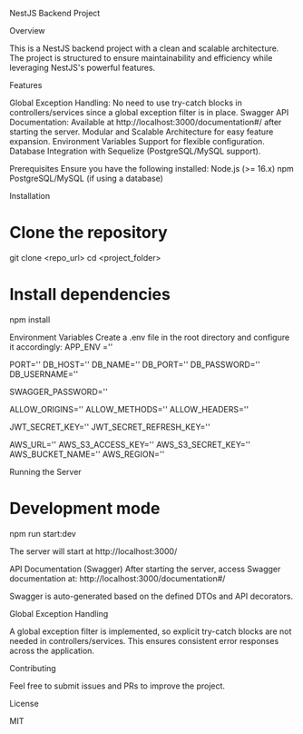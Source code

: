 NestJS Backend Project

Overview

This is a NestJS backend project with a clean and scalable architecture. The project is structured to ensure maintainability and efficiency while leveraging NestJS's powerful features.

Features

Global Exception Handling: No need to use try-catch blocks in controllers/services since a global exception filter is in place.
Swagger API Documentation: Available at http://localhost:3000/documentation#/ after starting the server.
Modular and Scalable Architecture for easy feature expansion.
Environment Variables Support for flexible configuration.
Database Integration with Sequelize (PostgreSQL/MySQL support).

Prerequisites
Ensure you have the following installed:
Node.js (>= 16.x)
npm
PostgreSQL/MySQL (if using a database)

Installation

# Clone the repository

git clone <repo_url>
cd <project_folder>

# Install dependencies

npm install

Environment Variables
Create a .env file in the root directory and configure it accordingly:
APP_ENV =''

PORT=''
DB_HOST=''
DB_NAME=''
DB_PORT=''
DB_PASSWORD=''
DB_USERNAME=''

SWAGGER_PASSWORD=''

ALLOW_ORIGINS=''
ALLOW_METHODS=''
ALLOW_HEADERS=''

JWT_SECRET_KEY=''
JWT_SECRET_REFRESH_KEY=''

AWS_URL=''
AWS_S3_ACCESS_KEY=''
AWS_S3_SECRET_KEY=''
AWS_BUCKET_NAME=''
AWS_REGION=''

Running the Server

# Development mode

npm run start:dev

The server will start at http://localhost:3000/

API Documentation (Swagger)
After starting the server, access Swagger documentation at:
http://localhost:3000/documentation#/

Swagger is auto-generated based on the defined DTOs and API decorators.

Global Exception Handling

A global exception filter is implemented, so explicit try-catch blocks are not needed in controllers/services. This ensures consistent error responses across the application.

Contributing

Feel free to submit issues and PRs to improve the project.

License

MIT
